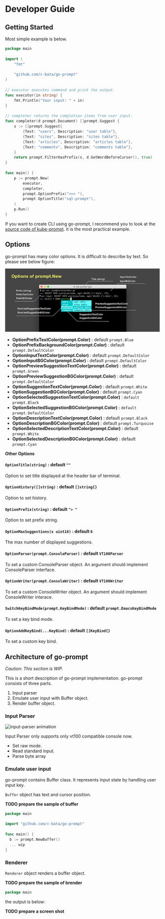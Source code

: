 # Developer Guide

## Getting Started

Most simple example is below.

```go
package main

import (
	"fmt"

	"github.com/c-bata/go-prompt"
)

// executor executes command and print the output.
func executor(in string) {
	fmt.Println("Your input: " + in)
}

// completer returns the completion items from user input.
func completer(d prompt.Document) []prompt.Suggest {
	s := []prompt.Suggest{
		{Text: "users", Description: "user table"},
		{Text: "sites", Description: "sites table"},
		{Text: "articles", Description: "articles table"},
		{Text: "comments", Description: "comments table"},
	}
	return prompt.FilterHasPrefix(s, d.GetWordBeforeCursor(), true)
}

func main() {
	p := prompt.New(
		executor,
		completer,
		prompt.OptionPrefix(">>> "),
		prompt.OptionTitle("sql-prompt"),
	)
	p.Run()
}
```

If you want to create CLI using go-prompt, I recommend you to look at the [source code of kube-prompt](https://github.com/c-bata/kube-prompt).
It is the most practical example.


## Options

go-prompt has many color options.
It is difficult to describe by text. So please see below figure:

![options](https://github.com/c-bata/assets/raw/master/go-prompt/prompt-options.png)

* **OptionPrefixTextColor(prompt.Color)** : default `prompt.Blue`
* **OptionPrefixBackgroundColor(prompt.Color)** : default `prompt.DefaultColor`
* **OptionInputTextColor(prompt.Color)** : default `prompt.DefaultColor`
* **OptionInputBGColor(prompt.Color)** : default `prompt.DefaultColor`
* **OptionPreviewSuggestionTextColor(prompt.Color)** : default `prompt.Green`
* **OptionPreviewSuggestionBGColor(prompt.Color)** : default `prompt.DefaultColor`
* **OptionSuggestionTextColor(prompt.Color)** : default `prompt.White`
* **OptionSuggestionBGColor(prompt.Color)** : default `prompt.Cyan`
* **OptionSelectedSuggestionTextColor(prompt.Color)** : `default prompt.Black`
* **OptionSelectedSuggestionBGColor(prompt.Color)** : `default prompt.DefaultColor`
* **OptionDescriptionTextColor(prompt.Color)** : default `prompt.Black`
* **OptionDescriptionBGColor(prompt.Color)** : default `prompt.Turquoise`
* **OptionSelectedDescriptionTextColor(prompt.Color)** : default `prompt.White`
* **OptionSelectedDescriptionBGColor(prompt.Color)** : default `prompt.Cyan`

**Other Options**

#### `OptionTitle(string)` : default `""`
Option to set title displayed at the header bar of terminal.

#### `OptionHistory([]string)` : default `[]string{}`
Option to set history.

#### `OptionPrefix(string)` : default `"> "`
Option to set prefix string.

#### `OptionMaxSuggestions(x uint16)` : default `6`
The max number of displayed suggestions.

#### `OptionParser(prompt.ConsoleParser)` : default `VT100Parser`
To set a custom ConsoleParser object.
An argument should implement ConsoleParser interface.

#### `OptionWriter(prompt.ConsoleWriter)` : default `VT100Writer`
To set a custom ConsoleWriter object.
An argument should implement ConsoleWriter interace.

#### `SwitchKeyBindMode(prompt.KeyBindMode)` : default `prompt.EmacsKeyBindMode`
To set a key bind mode.

#### `OptionAddKeyBind(...KeyBind)` : default `[]KeyBind{}`
To set a custom key bind.

## Architecture of go-prompt

*Caution: This section is WIP.*

This is a short description of go-prompt implementation.
go-prompt consists of three parts.

1. Input parser
2. Emulate user input with Buffer object.
3. Render buffer object.

### Input Parser

![input-parser animation](https://github.com/c-bata/assets/raw/master/go-prompt/input-parser.gif)

Input Parser only supports only vt100 compatible console now.

* Set raw mode.
* Read standard input.
* Parse byte array

### Emulate user input

go-prompt contains Buffer class.
It represents input state by handling user input key.

`Buffer` object has text and cursor position.

**TODO prepare the sample of buffer**

```go
package main

import "github.com/c-bata/go-prompt"

func main() {
  b := prompt.NewBuffer()
  ... wip
}
```

### Renderer

`Renderer` object renders a buffer object.

**TODO prepare the sample of brender**

```go
package main
```

the output is below:

**TODO prepare a screen shot**
